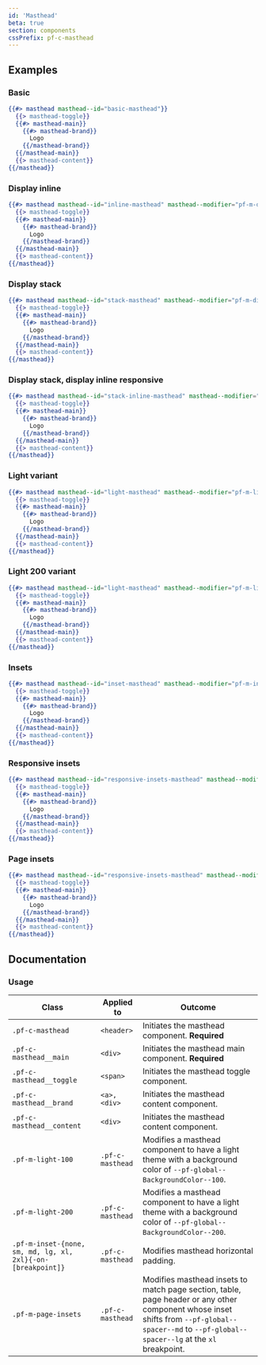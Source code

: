 ```yaml
---
id: 'Masthead'
beta: true
section: components
cssPrefix: pf-c-masthead
---
```


## Examples
### Basic
```hbs
{{#> masthead masthead--id="basic-masthead"}}
  {{> masthead-toggle}}
  {{#> masthead-main}}
    {{#> masthead-brand}}
      Logo
    {{/masthead-brand}}
  {{/masthead-main}}
  {{> masthead-content}}
{{/masthead}}
```

### Display inline
```hbs
{{#> masthead masthead--id="inline-masthead" masthead--modifier="pf-m-display-inline"}}
  {{> masthead-toggle}}
  {{#> masthead-main}}
    {{#> masthead-brand}}
      Logo
    {{/masthead-brand}}
  {{/masthead-main}}
  {{> masthead-content}}
{{/masthead}}
```

### Display stack
```hbs
{{#> masthead masthead--id="stack-masthead" masthead--modifier="pf-m-display-stack"}}
  {{> masthead-toggle}}
  {{#> masthead-main}}
    {{#> masthead-brand}}
      Logo
    {{/masthead-brand}}
  {{/masthead-main}}
  {{> masthead-content}}
{{/masthead}}
```

### Display stack, display inline responsive
```hbs
{{#> masthead masthead--id="stack-inline-masthead" masthead--modifier="pf-m-display-inline pf-m-display-stack-on-lg pf-m-display-inline-on-2xl"}}
  {{> masthead-toggle}}
  {{#> masthead-main}}
    {{#> masthead-brand}}
      Logo
    {{/masthead-brand}}
  {{/masthead-main}}
  {{> masthead-content}}
{{/masthead}}
```

### Light variant
```hbs
{{#> masthead masthead--id="light-masthead" masthead--modifier="pf-m-light-100"}}
  {{> masthead-toggle}}
  {{#> masthead-main}}
    {{#> masthead-brand}}
      Logo
    {{/masthead-brand}}
  {{/masthead-main}}
  {{> masthead-content}}
{{/masthead}}
```

### Light 200 variant
```hbs
{{#> masthead masthead--id="light-masthead" masthead--modifier="pf-m-light-200"}}
  {{> masthead-toggle}}
  {{#> masthead-main}}
    {{#> masthead-brand}}
      Logo
    {{/masthead-brand}}
  {{/masthead-main}}
  {{> masthead-content}}
{{/masthead}}
```

### Insets
```hbs
{{#> masthead masthead--id="inset-masthead" masthead--modifier="pf-m-inset-sm"}}
  {{> masthead-toggle}}
  {{#> masthead-main}}
    {{#> masthead-brand}}
      Logo
    {{/masthead-brand}}
  {{/masthead-main}}
  {{> masthead-content}}
{{/masthead}}
```

### Responsive insets
```hbs
{{#> masthead masthead--id="responsive-insets-masthead" masthead--modifier="pf-m-inset-xl pf-m-inset-sm-on-lg pf-m-inset-xl-on-2xl"}}
  {{> masthead-toggle}}
  {{#> masthead-main}}
    {{#> masthead-brand}}
      Logo
    {{/masthead-brand}}
  {{/masthead-main}}
  {{> masthead-content}}
{{/masthead}}
```

### Page insets
```hbs
{{#> masthead masthead--id="responsive-insets-masthead" masthead--modifier="pf-m-page-insets"}}
  {{> masthead-toggle}}
  {{#> masthead-main}}
    {{#> masthead-brand}}
      Logo
    {{/masthead-brand}}
  {{/masthead-main}}
  {{> masthead-content}}
{{/masthead}}
```

## Documentation

### Usage

| Class | Applied to | Outcome |
| -- | -- | -- |
| `.pf-c-masthead` | `<header>` | Initiates the masthead component. **Required** |
| `.pf-c-masthead__main` | `<div>` | Initiates the masthead main component. **Required** |
| `.pf-c-masthead__toggle` | `<span>` | Initiates the masthead toggle component. |
| `.pf-c-masthead__brand` | `<a>, <div>` | Initiates the masthead content component. |
| `.pf-c-masthead__content` | `<div>` | Initiates the masthead content component. |
| `.pf-m-light-100` | `.pf-c-masthead` |  Modifies a masthead component to have a light theme with a background color of `--pf-global--BackgroundColor--100`. |
| `.pf-m-light-200` | `.pf-c-masthead` |  Modifies a masthead component to have a light theme with a background color of `--pf-global--BackgroundColor--200`. |
| `.pf-m-inset-{none, sm, md, lg, xl, 2xl}{-on-[breakpoint]}` | `.pf-c-masthead` | Modifies masthead horizontal padding. |
| `.pf-m-page-insets` | `.pf-c-masthead` | Modifies masthead insets to match page section, table, page header or any other component whose inset shifts from `--pf-global--spacer--md` to `--pf-global--spacer--lg` at the `xl` breakpoint. |
